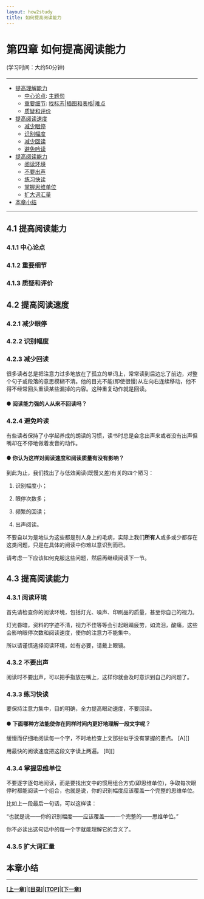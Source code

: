 ```yaml
---
layout: how2study
title: 如何提高阅读能力
---
```


# 第四章 如何提高阅读能力

(学习时间：大约50分钟)

<h4 id="top"></h4>

***

*   [提高理解能力](#understand)
    *   [中心论点](#idea): [主题句](#main)
    *   [重要细节](#detail): [找标志](#bold)\|[插图和表格](#fig)\|[难点](#difficulty)
    *   [质疑和评价](#evaluate)
*   [提高阅读速度](#faster)
    *   [减少眼停](#stop)
    *   [识别幅度](#span)
    *   [减少回读](#regression)
    *   [避免吟读](#vocalising)
*   [提高阅读能力](#read)
    *   [阅读环境](#envion)
    *   [不要出声](#silent)
    *   [练习快读](#quick)
    *   [掌握思维单位](#unit)
    *   [扩大词汇量](#words)
*   [本章小结](#end)

***
## 4.1 提高阅读能力

### 4.1.1 中心论点

### 4.1.2 重要细节

### 4.1.3 质疑和评价


## 4.2 提高阅读速度

### 4.2.1 减少眼停

### 4.2.2 识别幅度
### 4.2.3 减少回读
很多读者总是把注意力过多地放在了孤立的单词上，常常读到后边忘了前边，对整个句子或段落的意思模糊不清。他的目光不能(即使很慢)从左向右连续移动，他不得不经常回头重读某些漏掉的内容。这种重复动作就是回读。

#### ● 阅读能力强的人从来不回读吗？


### 4.2.4 避免吟读
有些读者保持了小学起养成的朗读的习惯，读书时总是会念出声来或者没有出声但嘴却在不停地做着发音的动作。

#### ● 你认为这样对阅读速度和阅读质量有没有影响？

到此为止，我们找出了与低效阅读(既慢又差)有关的四个陋习：

1. 识别幅度小；

2. 眼停次数多；

3. 频繁的回读；

4. 出声阅读。

不要自以为是地认为这些都是别人身上的毛病，实际上我们**所有人**或多或少都存在这类问题，只是在具体的阅读中你难以意识到而已。

请考虑一下应该如何克服这些问题，然后再继续阅读下一节。

## 4.3 提高阅读能力
### 4.3.1 阅读环境

首先请检查你的阅读环境，包括灯光、噪声、印刷品的质量，甚至你自己的视力。

灯光昏暗，资料的字迹不清，视力不佳等等会引起眼睛疲劳，如流泪，酸痛，这些会影响眼停次数和阅读速度，使你的注意力不能集中。

所以请谨慎选择阅读环境，如有必要，请戴上眼镜。

### 4.3.2 不要出声
阅读时不要出声，可以把手指放在嘴上，这样你就会及时意识到自己的问题了。

### 4.3.3 练习快读

要保持注意力集中，目的明确，全力提高眼动速度，不要回读。
#### ● 下面哪种方法能使你在同样时间内更好地理解一段文字呢？

缓慢而仔细地阅读每一个字，不时地检查上文那些似乎没有掌握的要点。 [A][]

用最快的阅读速度把这段文字读上两遍。 [B][]


### 4.3.4 掌握思维单位
不要逐字逐句地阅读，而是要找出文中的惯用组合方式(即思维单位)，争取每次眼停时都能阅读一个组合，也就是说，你的识别幅度应该覆盖一个完整的思维单位。

比如上一段最后一句话，可以这样读：

“也就是说——你的识别幅度——应该覆盖——一个完整的——思维单位。”

你不必读出这句话中的每一个字就能理解它的含义了。


### 4.3.5 扩大词汇量
## 本章小结




***

**[[上一章][pre]]**\|**[[目录][content]]**\|**[[TOP](#top)]**\|**[[下一章][next]]**

[pre]: how2study_3.html '第三章 如何写论文'

[content]: how2study.html '目录'

[next]: how2study_5.html '第五章 如何记笔记'

